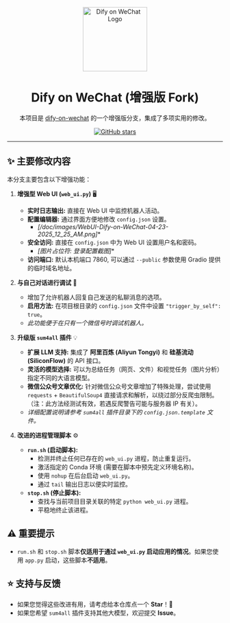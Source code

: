 <div align="center">
  <img src="https://github.com/lanol/dify-on-wechat/assets/5104827/ed26874b-87ca-4672-8b5d-410e70c8e0e7" alt="Dify on WeChat Logo" width="150"/>
  <h1>Dify on WeChat (增强版 Fork)</h1>
  <p>
    本项目是 <a href="https://github.com/hanfangyuan4396/dify-on-wechat">dify-on-wechat</a> 的一个增强版分支，集成了多项实用的修改。
  </p>
  <p>
    <a href="https://github.com/lanol/dify-on-wechat/stargazers"><img src="https://img.shields.io/github/stars/lanol/dify-on-wechat?style=social" alt="GitHub stars"></a>
  </p>
</div>

---

## ✨ 主要修改内容

本分支主要包含以下增强功能：

1.  **增强型 Web UI (`web_ui.py`)** 🖥️
    *   **实时日志输出:** 直接在 Web UI 中监控机器人活动。
    *   **配置编辑器:** 通过界面方便地修改 `config.json` 设置。
        *   _[/doc/images/WebUI-Dify-on-WeChat-04-23-2025_12_25_AM.png]_*
    *   **安全访问:** 直接在 `config.json` 中为 Web UI 设置用户名和密码。
        *   _[图片占位符: 登录配置截图]_*
    *   **访问端口:** 默认本机端口 7860, 可以通过 `--public` 参数使用 Gradio 提供的临时域名地址。

2.  **与自己对话进行调试** 💬
    *   增加了允许机器人回复自己发送的私聊消息的选项。
    *   **启用方法:** 在项目根目录的 `config.json` 文件中设置 `"trigger_by_self": true`。
    *   *此功能便于在只有一个微信号时调试机器人。*

3.  **升级版 `sum4all` 插件** 💡
    *   **扩展 LLM 支持:** 集成了 **阿里百炼 (Aliyun Tongyi)** 和 **硅基流动 (SiliconFlow)** 的 API 接口。
    *   **灵活的模型选择:** 可以为总结任务（网页、文件）和视觉任务（图片分析）指定不同的大语言模型。
    *   **微信公众号文章优化:** 针对微信公众号文章增加了特殊处理，尝试使用 `requests` + `BeautifulSoup4` 直接请求和解析，以绕过部分反爬虫限制。（注：此方法经测试有效，若遇反爬警告可能与服务器 IP 有关）。
    *   *详细配置说明请参考 `sum4all` 插件目录下的 `config.json.template` 文件。*

4.  **改进的进程管理脚本** ⚙️
    *   **`run.sh` (启动脚本):**
        *   检测并终止任何已存在的 `web_ui.py` 进程，防止重复运行。
        *   激活指定的 Conda 环境 (需要在脚本中预先定义环境名称)。
        *   使用 `nohup` 在后台启动 `web_ui.py`。
        *   通过 `tail` 输出日志以便实时监控。
    *   **`stop.sh` (停止脚本):**
        *   查找与当前项目目录关联的特定 `python web_ui.py` 进程。
        *   平稳地终止该进程。

## ⚠️ 重要提示

*   `run.sh` 和 `stop.sh` 脚本**仅适用于通过 `web_ui.py` 启动应用的情况**。如果您使用 `app.py` 启动，这些脚本**不适用**。

## ⭐ 支持与反馈

*   如果您觉得这些改进有用，请考虑给本仓库点一个 **Star**！🌟
*   如果您希望 `sum4all` 插件支持其他大模型，欢迎提交 **Issue**。

